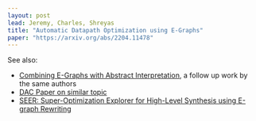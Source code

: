 ```yaml
---
layout: post
lead: Jeremy, Charles, Shreyas
title: "Automatic Datapath Optimization using E-Graphs"
paper: "https://arxiv.org/abs/2204.11478"
---
```


See also:
- [Combining E-Graphs with Abstract Interpretation](https://arxiv.org/abs/2205.14989), a follow up work by the same authors
- [DAC Paper on similar topic](https://cas.ee.ic.ac.uk/people/gac1/pubs/CowardDAC2023.pdf)
- [SEER: Super-Optimization Explorer for High-Level Synthesis using E-graph Rewriting](https://jianyicheng.github.io/papers/ChengASPLOS24.pdf)

